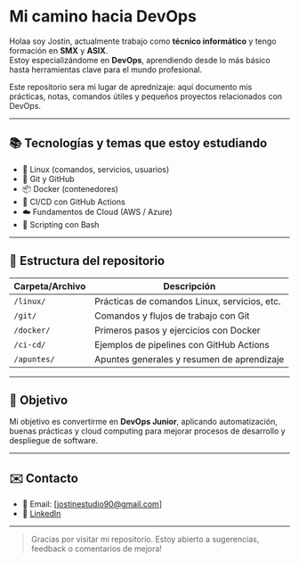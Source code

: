 # Mi camino hacia DevOps

Holaa soy Jostin, actualmente trabajo como **técnico informático** y tengo formación en **SMX** y **ASIX**.  
Estoy especializándome en **DevOps**, aprendiendo desde lo más básico hasta herramientas clave para el mundo profesional.

Este repositorio sera mi lugar de aprednizaje: aquí documento mis prácticas, notas, comandos útiles y pequeños proyectos relacionados con DevOps.

---

## 📚 Tecnologías y temas que estoy estudiando

- 🔧 Linux (comandos, servicios, usuarios)
- 🧠 Git y GitHub
- 📦 Docker (contenedores)
- 🔁 CI/CD con GitHub Actions
- ☁️ Fundamentos de Cloud (AWS / Azure)
- 📝 Scripting con Bash

---

## 📁 Estructura del repositorio

| Carpeta/Archivo     | Descripción                                  |
|---------------------|----------------------------------------------|
| `/linux/`           | Prácticas de comandos Linux, servicios, etc. |
| `/git/`             | Comandos y flujos de trabajo con Git         |
| `/docker/`          | Primeros pasos y ejercicios con Docker       |
| `/ci-cd/`           | Ejemplos de pipelines con GitHub Actions     |
| `/apuntes/`         | Apuntes generales y resumen de aprendizaje   |

---

## 🎯 Objetivo

Mi objetivo es convertirme en **DevOps Junior**, aplicando automatización, buenas prácticas y cloud computing para mejorar procesos de desarrollo y despliegue de software.

---

## ✉️ Contacto

- 📧 Email: [jostinestudio90@gmail.com]
- 💼 [LinkedIn](https://www.linkedin.com/in/jostin-maruri-chapa-570417264)

---

> Gracias por visitar mi repositorio. Estoy abierto a sugerencias, feedback o comentarios de mejora!
